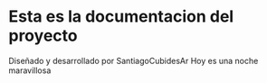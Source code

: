 # Esta es la documentacion del proyecto
Diseñado y desarrollado por SantiagoCubidesAr
Hoy es una noche maravillosa